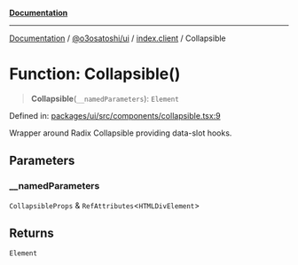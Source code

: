 [**Documentation**](../../../../README.md)

***

[Documentation](../../../../README.md) / [@o3osatoshi/ui](../../README.md) / [index.client](../README.md) / Collapsible

# Function: Collapsible()

> **Collapsible**(`__namedParameters`): `Element`

Defined in: [packages/ui/src/components/collapsible.tsx:9](https://github.com/o3osatoshi/experiment/blob/67ff251451cab829206391b718d971ec20ce4dfb/packages/ui/src/components/collapsible.tsx#L9)

Wrapper around Radix Collapsible providing data-slot hooks.

## Parameters

### \_\_namedParameters

`CollapsibleProps` & `RefAttributes`\<`HTMLDivElement`\>

## Returns

`Element`
